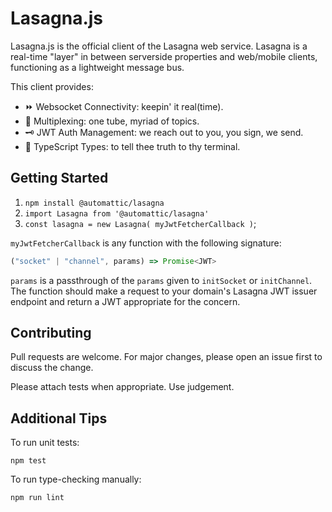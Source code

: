 # Lasagna.js

Lasagna.js is the official client of the Lasagna web service. Lasagna is a real-time "layer" in between serverside properties and web/mobile clients, functioning as a lightweight message bus.

This client provides:

- ⏩ Websocket Connectivity: keepin' it real(time).
- 🧬 Multiplexing: one tube, myriad of topics.
- 🗝️ JWT Auth Management: we reach out to you, you sign, we send.
- 📘 TypeScript Types: to tell thee truth to thy terminal.

## Getting Started

1. `npm install @automattic/lasagna`
2. `import Lasagna from '@automattic/lasagna'`
3. `const lasagna = new Lasagna( myJwtFetcherCallback )`;

`myJwtFetcherCallback` is any function with the following signature:

```JavaScript
("socket" | "channel", params) => Promise<JWT>
```

`params` is a passthrough of the `params` given to `initSocket` or `initChannel`. The function should make a request to your domain's Lasagna JWT issuer endpoint and return a JWT appropriate for the concern.

## Contributing

Pull requests are welcome. For major changes, please open an issue first to discuss the change.

Please attach tests when appropriate. Use judgement.

## Additional Tips

To run unit tests:

```
npm test
```

To run type-checking manually:

```
npm run lint
```
